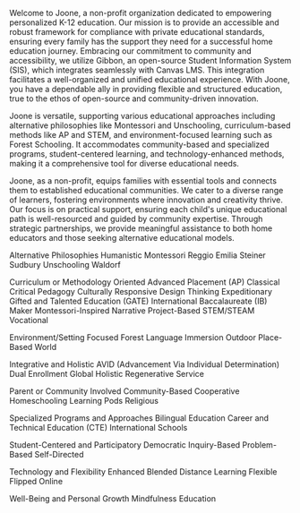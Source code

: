 Welcome to Joone, a non-profit organization dedicated to empowering personalized K-12 education. Our mission is to provide an accessible and robust framework for compliance with private educational standards, ensuring every family has the support they need for a successful home education journey. Embracing our commitment to community and accessibility, we utilize Gibbon, an open-source Student Information System (SIS), which integrates seamlessly with Canvas LMS. This integration facilitates a well-organized and unified educational experience. With Joone, you have a dependable ally in providing flexible and structured education, true to the ethos of open-source and community-driven innovation.

Joone is versatile, supporting various educational approaches including alternative philosophies like Montessori and Unschooling, curriculum-based methods like AP and STEM, and environment-focused learning such as Forest Schooling. It accommodates community-based and specialized programs, student-centered learning, and technology-enhanced methods, making it a comprehensive tool for diverse educational needs.

Joone, as a non-profit, equips families with essential tools and connects them to established educational communities. We cater to a diverse range of learners, fostering environments where innovation and creativity thrive. Our focus is on practical support, ensuring each child's unique educational path is well-resourced and guided by community expertise. Through strategic partnerships, we provide meaningful assistance to both home educators and those seeking alternative educational models.

Alternative Philosophies
Humanistic
Montessori
Reggio Emilia
Steiner
Sudbury
Unschooling
Waldorf

Curriculum or Methodology Oriented
Advanced Placement (AP)
Classical
Critical Pedagogy
Culturally Responsive
Design Thinking
Expeditionary
Gifted and Talented Education (GATE)
International Baccalaureate (IB)
Maker
Montessori-Inspired
Narrative
Project-Based
STEM/STEAM
Vocational

Environment/Setting Focused
Forest
Language Immersion
Outdoor
Place-Based
World

Integrative and Holistic
AVID (Advancement Via Individual Determination)
Dual Enrollment
Global
Holistic
Regenerative
Service

Parent or Community Involved
Community-Based
Cooperative
Homeschooling
Learning Pods
Religious

Specialized Programs and Approaches
Bilingual Education
Career and Technical Education (CTE)
International Schools

Student-Centered and Participatory
Democratic
Inquiry-Based
Problem-Based
Self-Directed

Technology and Flexibility Enhanced
Blended
Distance Learning
Flexible
Flipped
Online

Well-Being and Personal Growth
Mindfulness Education
